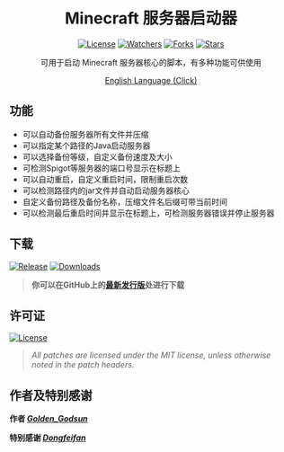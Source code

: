 <div align="center">

# Minecraft 服务器启动器
[![License](https://img.shields.io/github/license/SolitudeSun/Minecraft-Server-Launcher?label=License&logo=github)](LICENSE)
[![Watchers](https://img.shields.io/github/watchers/SolitudeSun/Minecraft-Server-Launcher?label=Watchers&logo=github)](https://github.com/SolitudeSun/Minecraft-Server-Launcher/watchers)
[![Forks](https://img.shields.io/github/forks/SolitudeSun/Minecraft-Server-Launcher?label=Forks&logo=github)](https://github.com/SolitudeSun/Minecraft-Server-Launcher/network/members)
[![Stars](https://img.shields.io/github/stars/SolitudeSun/Minecraft-Server-Launcher?label=Stars&logo=github)](https://github.com/SolitudeSun/Minecraft-Server-Launcher/stargazers)

可用于启动 Minecraft 服务器核心的脚本，有多种功能可供使用

[English Language (Click)](README_EN.md)
</div>

## 功能
* 可以自动备份服务器所有文件并压缩
* 可以指定某个路径的Java启动服务器
* 可以选择备份等级，自定义备份速度及大小
* 可检测Spigot等服务器的端口号显示在标题上
* 可以自动重启，自定义重启时间，限制重启次数
* 可以检测路径内的jar文件并自动启动服务器核心
* 自定义备份路径及备份名称，压缩文件名后缀可带当前时间
* 可以检测最后重启时间并显示在标题上，可检测服务器错误并停止服务器

## 下载
[![Release](https://img.shields.io/github/v/release/SolitudeSun/Minecraft-Server-Launcher.svg?label=Release&logo=github&color=success)](https://github.com/SolitudeSun/Minecraft-Server-Launcher/releases/latest)
[![Downloads](https://img.shields.io/github/downloads/SolitudeSun/Minecraft-Server-Launcher/total?label=Download&logo=github)](https://github.com/SolitudeSun/Minecraft-Server-Launcher/releases)
> **你可以在GitHub上的[最新发行版](https://github.com/SolitudeSun/Minecraft-Server-Launcher/releases/latest)处进行下载**

## 许可证
[![License](https://img.shields.io/github/license/SolitudeSun/Minecraft-Server-Launcher?label=License&logo=github)](LICENSE)
> _All patches are licensed under the MIT license, unless otherwise noted in the patch headers._

## 作者及特别感谢
**作者 [_Golden_Godsun_](https://github.com/SolitudeSun)**

**特别感谢 [_Dongfeifan_](https://github.com/dongffan)**
